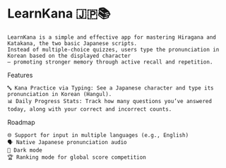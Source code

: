 # LearnKana 🇯🇵📚

	LearnKana is a simple and effective app for mastering Hiragana and Katakana, the two basic Japanese scripts.
	Instead of multiple-choice quizzes, users type the pronunciation in Korean based on the displayed character
	— promoting stronger memory through active recall and repetition.

Features

	🔤 Kana Practice via Typing: See a Japanese character and type its pronunciation in Korean (Hangul).
	📊 Daily Progress Stats: Track how many questions you’ve answered today, along with your correct and incorrect counts.

Roadmap

	🌐 Support for input in multiple languages (e.g., English)
	🗣️ Native Japanese pronunciation audio
	🌙 Dark mode
	🏆 Ranking mode for global score competition
